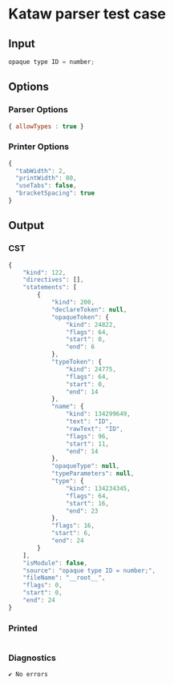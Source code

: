 # Kataw parser test case

## Input

`````js
opaque type ID = number;
`````

## Options

### Parser Options

`````js
{ allowTypes : true }
`````

### Printer Options

`````js
{
  "tabWidth": 2,
  "printWidth": 80,
  "useTabs": false,
  "bracketSpacing": true
}
`````

## Output

### CST

```javascript
{
    "kind": 122,
    "directives": [],
    "statements": [
        {
            "kind": 200,
            "declareToken": null,
            "opaqueToken": {
                "kind": 24822,
                "flags": 64,
                "start": 0,
                "end": 6
            },
            "typeToken": {
                "kind": 24775,
                "flags": 64,
                "start": 0,
                "end": 14
            },
            "name": {
                "kind": 134299649,
                "text": "ID",
                "rawText": "ID",
                "flags": 96,
                "start": 11,
                "end": 14
            },
            "opaqueType": null,
            "typeParameters": null,
            "type": {
                "kind": 134234345,
                "flags": 64,
                "start": 16,
                "end": 23
            },
            "flags": 16,
            "start": 6,
            "end": 24
        }
    ],
    "isModule": false,
    "source": "opaque type ID = number;",
    "fileName": "__root__",
    "flags": 0,
    "start": 0,
    "end": 24
}
```

### Printed

```javascript


```

### Diagnostics

```javascript
✔ No errors
```

